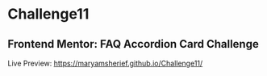 # Challenge11
## Frontend Mentor: FAQ Accordion Card Challenge
Live Preview:  https://maryamsherief.github.io/Challenge11/
